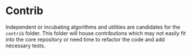 # Contrib

Independent or incubating algorithms and utilities are candidates for the `contrib` folder. This folder will house contributions which may not easily fit into the core repository or need time to refactor the code and add necessary tests.
